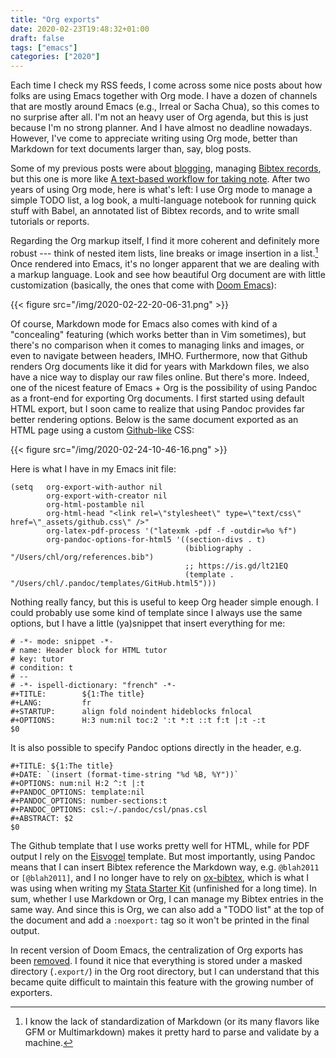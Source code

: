 ```yaml
---
title: "Org exports"
date: 2020-02-23T19:48:32+01:00
draft: false
tags: ["emacs"]
categories: ["2020"]
---
```


Each time I check my RSS feeds, I come across some nice posts about how folks are using Emacs together with Org mode. I have a dozen of channels that are mostly around Emacs (e.g., Irreal or Sacha Chua), so this comes to no surprise after all. I'm not an heavy user of Org agenda, but this is just because I'm no strong planner. And I have almost no deadline nowadays. However, I've come to appreciate writing using Org mode, better than Markdown for text documents larger than, say, blog posts.

Some of my previous posts were about [blogging](/post/org-blogging/), managing [Bibtex records](/post/org-and-bibtex/), but this one is more like [A text-based workflow for taking note](/post/notes-taking-workflow/). After two years of using Org mode, here is what's left: I use Org mode to manage a simple TODO list, a log book, a multi-language notebook for running quick stuff with Babel, an annotated list of Bibtex records, and to write small tutorials or reports.

Regarding the Org markup itself, I find it more coherent and definitely more robust --- think of nested item lists, line breaks or image insertion in a list.[^1] Once rendered into Emacs, it's no longer apparent that we are dealing with a markup language. Look and see how beautiful Org document are with little customization (basically, the ones that come with [Doom Emacs](https://github.com/hlissner/doom-emacs)):

{{< figure src="/img/2020-02-22-20-06-31.png" >}}

Of course, Markdown mode for Emacs also comes with kind of a "concealing" featuring (which works better than in Vim sometimes), but there's no comparison when it comes to managing links and images, or even to navigate between headers, IMHO. Furthermore, now that Github renders Org documents like it did for years with Markdown files, we also have a nice way to display our raw files online. But there's more. Indeed, one of the nicest feature of Emacs + Org is the possibility of using Pandoc as a front-end for exporting Org documents. I first started using default HTML export, but I soon came to realize that using Pandoc provides far better rendering options. Below is the same document exported as an HTML page using a custom [Github-like](https://github.com/tajmone/pandoc-goodies/tree/master/templates/html5/github) CSS:

{{< figure src="/img/2020-02-24-10-46-16.png" >}}

Here is what I have in my Emacs init file:

```emacs-lisp
(setq   org-export-with-author nil
        org-export-with-creator nil
        org-html-postamble nil
        org-html-head "<link rel=\"stylesheet\" type=\"text/css\" href=\"_assets/github.css\" />"
        org-latex-pdf-process '("latexmk -pdf -f -outdir=%o %f")
        org-pandoc-options-for-html5 '((section-divs . t)
                                       (bibliography . "/Users/chl/org/references.bib")
                                       ;; https://is.gd/lt21EQ
                                       (template . "/Users/chl/.pandoc/templates/GitHub.html5")))
```

Nothing really fancy, but this is useful to keep Org header simple enough. I could probably use some kind of template since I always use the same options, but I have a little (ya)snippet that insert everything for me:

    # -*- mode: snippet -*-
    # name: Header block for HTML tutor
    # key: tutor
    # condition: t
    # --
    # -*- ispell-dictionary: "french" -*-
    #+TITLE:        ${1:The title}
    #+LANG:         fr
    #+STARTUP:      align fold noindent hideblocks fnlocal
    #+OPTIONS:      H:3 num:nil toc:2 ':t *:t ::t f:t |:t -:t
    $0

It is also possible to specify Pandoc options directly in the header, e.g.

    #+TITLE: ${1:The title}
    #+DATE: `(insert (format-time-string "%d %B, %Y"))`
    #+OPTIONS: num:nil H:2 ^:t |:t
    #+PANDOC_OPTIONS: template:nil
    #+PANDOC_OPTIONS: number-sections:t
    #+PANDOC_OPTIONS: csl:~/.pandoc/csl/pnas.csl
    #+ABSTRACT: $2
    $0

The Github template that I use works pretty well for HTML, while for PDF output I rely on the [Eisvogel](https://github.com/Wandmalfarbe/pandoc-latex-template) template. But most importantly, using Pandoc means that I can insert Bibtex reference the Markdown way, e.g. `@blah2011` or `[@blah2011]`, and I no longer have to rely on [ox-bibtex](https://aliquote.org/post/org-and-bibtex/), which is what I was using when writing my [Stata Starter Kit](https://aliquote.org/articles/stata-sk/) (unfinished for a long time). In sum, whether I use Markdown or Org, I can manage my Bibtex entries in the same way. And since this is Org, we can also add a "TODO list" at the top of the document and add a `:noexport:` tag so it won't be printed in the final output.

In recent version of Doom Emacs, the centralization of Org exports has been [removed](https://github.com/hlissner/doom-emacs/commit/92e8521e9050847ccdc1c2194072a88ca7dfa05f). I found it nice that everything is stored under a masked directory (`.export/`) in the Org root directory, but I can understand that this became quite difficult to maintain this feature with the growing number of exporters.

[^1]: I know the lack of standardization of Markdown (or its many flavors like GFM or Multimarkdown) makes it pretty hard to parse and validate by a machine.
